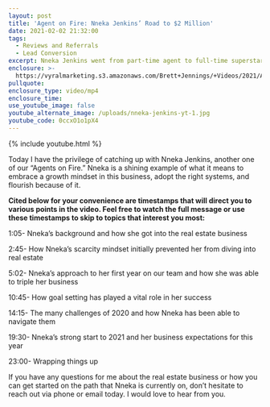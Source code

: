 ```yaml
---
layout: post
title: 'Agent on Fire: Nneka Jenkins’ Road to $2 Million'
date: 2021-02-02 21:32:00
tags:
  - Reviews and Referrals
  - Lead Conversion
excerpt: Nneka Jenkins went from part-time agent to full-time superstar. Here’s how.
enclosure: >-
  https://vyralmarketing.s3.amazonaws.com/Brett+Jennings/+Videos/2021/Agent+on+Fire_+Nneka+Jenkins%E2%80%99+Road+to+%242+Million.mp4
pullquote:
enclosure_type: video/mp4
enclosure_time:
use_youtube_image: false
youtube_alternate_image: /uploads/nneka-jenkins-yt-1.jpg
youtube_code: 0ccxO1o1pX4
---
```


{% include youtube.html %}

Today I have the privilege of catching up with Nneka Jenkins, another one of our “Agents on Fire.” Nneka is a shining example of what it means to embrace a growth mindset in this business, adopt the right systems, and flourish because of it.

**Cited below for your convenience are timestamps that will direct you to various points in the video. Feel free to watch the full message or use these timestamps to skip to topics that interest you most:**

1:05- Nneka’s background and how she got into the real estate business

2:45- How Nneka’s scarcity mindset initially prevented her from diving into real estate

5:02- Nneka’s approach to her first year on our team and how she was able to triple her business

10:45- How goal setting has played a vital role in her success

14:15- The many challenges of 2020 and how Nneka has been able to navigate them

19:30- Nneka’s strong start to 2021 and her business expectations for this year

23:00- Wrapping things up

If you have any questions for me about the real estate business or how you can get started on the path that Nneka is currently on, don’t hesitate to reach out via phone or email today. I would love to hear from you.
